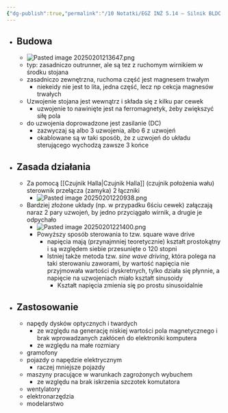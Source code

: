 ```yaml
---
{"dg-publish":true,"permalink":"/10 Notatki/EGZ INŻ 5.14 – Silnik BLDC – konstrukcja, sterowanie, zastosowanie/","tags":["wiedza/zettel"]}
---
```


* ## Budowa
	* ![Pasted image 20250201213647.png](/img/user/80%20Zasoby/Pasted%20image%2020250201213647.png)
	* typ: zasadniczo outrunner, ale są tez z ruchomym wirnikiem w środku stojana
	* zasadniczo zewnętrzna, ruchoma część jest magnesem trwałym
		* niekeidy nie jest to lita, jedna część, lecz np cekcja magnesów trwałych
	* Uzwojenie stojana jest wewnątrz i składa się z kilku par cewek
		* uzwojenie to nawinięte jest na ferromagnetyk, żeby zwiększyć siłę pola
	* do uzwojenia doprowadzone jest zasilanie (DC)
		* zazwyczaj są albo 3 uzwojenia, albo 6 z uzwojeń
		* okablowane są w taki sposób, że z uzwojeń do układu sterującego wychodzą zawsze 3 końce
* ## Zasada działania
	* Za pomocą [[Czujnik Halla\|Czujnik Halla]] (czujnik położenia wału) sterownik przełącza (zamyka) 2 łączniki
		* ![Pasted image 20250201220938.png](/img/user/80%20Zasoby/Pasted%20image%2020250201220938.png)
	* Bardziej złożone układy (np. w przypadku 6ściu cewek) załączają naraz 2 pary uzwojeń, by jedno przyciągało wirnik, a drugie je odpychało
		* ![Pasted image 20250201221400.png](/img/user/80%20Zasoby/Pasted%20image%2020250201221400.png)
		* Powyższy sposób sterowania to tzw. square wave drive
			* napięcia mają (przynajmniej teoretycznie) kształt prostokątny i są względem siebie przesunięte o 120 stopni
			* Istniej także metoda tzw. *sine wave driving*, która polega na taki sterowaniu zaworami, by wartość napięcia nie przyjmowała wartości dyskretnych, tylko działa się płynnie, a napięcie na uzwojeniach miało kształt sinusoidy
				* Kształt napięcia zmienia się po prostu sinusoidalnie
* ## Zastosowanie
	* napędy dysków optycznych i twardych
		* ze względu na generację niskiej wartości pola magnetycznego i brak wprowadzanych zakłóceń do elektroniki komputera
		* ze względu na małe rozmiary
	* gramofony
	* pojazdy o napędzie elektrycznym
		* raczej mniejsze pojazdy
	* maszyny pracujące w warunkach zagrożonych wybuchem
		* ze względu na brak iskrzenia szczotek komutatora
	* wentylatory
	* elektronarzędzia
	* modelarstwo